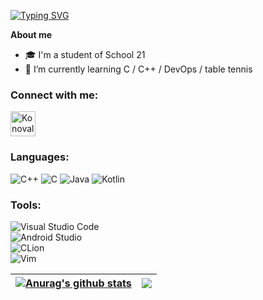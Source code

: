 [![Typing SVG](https://readme-typing-svg.herokuapp.com?color=%2336BCF7&lines=Hello!+I'm+Timur+Konovalov)](https://git.io/typing-svg)

**About me**

- 🎓 I'm a student of School 21
- 🏓 I’m currently learning C / C++ / DevOps / table tennis

### Connect with me:
<a href="https://t.me/KonovalovTim" target="blank"><img align="center" src="https://raw.githubusercontent.com/daniilshat/daniilshat/2d7eafe5250314b3d422c86b35de062e0f1f5178/icons/Telegram.svg" alt="KonovalovTim" height="40" width="40" /></a>

### Languages:
![C++](https://img.shields.io/badge/C%2B%2B-00599C?style=for-the-badge&logo=C%2B%2B&logoColor=white)
![C](https://img.shields.io/badge/C-A8B9CC?style=for-the-badge&logo=c&logoColor=white)
![Java](https://img.shields.io/badge/java-%23ED8B00.svg?style=for-the-badge&logo=java&logoColor=white)
![Kotlin](https://img.shields.io/badge/kotlin-%237F52FF.svg?style=for-the-badge&logo=kotlin&logoColor=white)

### Tools:
![Visual Studio Code](https://img.shields.io/badge/Visual%20Studio%20Code-0078d7.svg?style=for-the-badge&logo=visual-studio-code&logoColor=white)  
![Android Studio](https://img.shields.io/badge/Android%20Studio-3DDC84.svg?style=for-the-badge&logo=android-studio&logoColor=white)  
![CLion](https://img.shields.io/badge/CLion-black?style=for-the-badge&logo=clion&logoColor=white)  
![Vim](https://img.shields.io/badge/VIM-%2311AB00.svg?style=for-the-badge&logo=vim&logoColor=white)

| <a href="https://github.com/konovalovtim/github-readme-stats"><img align="center" src="https://github-readme-stats.vercel.app/api?username=konovalovtim&show_icons=true&include_all_commits=true&theme=buefy&hide_border=true" alt="Anurag's github stats" /></a> | <a href="https://github.com/konovalovtim/github-readme-stats"><img align="center" src="https://github-readme-stats.vercel.app/api/top-langs/?username=konovalovtim&layout=compact&theme=buefy&hide_border=true" /></a> |
| ------------- | ------------- |

